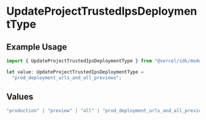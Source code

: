 # UpdateProjectTrustedIpsDeploymentType

## Example Usage

```typescript
import { UpdateProjectTrustedIpsDeploymentType } from "@vercel/sdk/models/operations/updateproject.js";

let value: UpdateProjectTrustedIpsDeploymentType =
  "prod_deployment_urls_and_all_previews";
```

## Values

```typescript
"production" | "preview" | "all" | "prod_deployment_urls_and_all_previews"
```